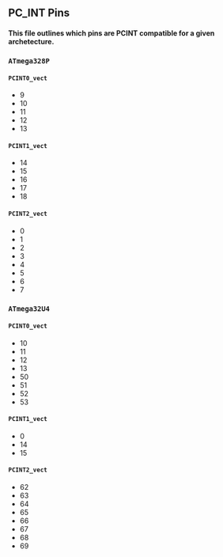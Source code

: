 ## PC_INT Pins

#### This file outlines which pins are PCINT compatible for a given archetecture. 


### **`ATmega328P`**

#### **`PCINT0_vect`**
- 9
- 10
- 11
- 12
- 13

#### **`PCINT1_vect`**
- 14
- 15
- 16
- 17
- 18

#### **`PCINT2_vect`**
- 0
- 1
- 2
- 3
- 4
- 5
- 6
- 7

### **`ATmega32U4`**

#### **`PCINT0_vect`**
- 10
- 11
- 12
- 13
- 50
- 51
- 52
- 53

#### **`PCINT1_vect`**
- 0
- 14
- 15

#### **`PCINT2_vect`**
- 62
- 63
- 64
- 65
- 66
- 67
- 68
- 69
